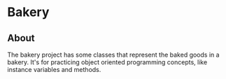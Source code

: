 # Bakery

## About

The bakery project has some classes that represent the baked goods in a bakery. It's for practicing object oriented programming concepts, like instance variables and methods.
